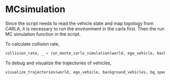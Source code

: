 # MCsimulation

Since the script needs to read the vehicle state and map topology from CARLA, it is necessary to run the environment in the carla first. Then the run MC simulation function in the script.

To calculate collision rate,
```python
collision_rate, _ = run_monte_carlo_simulation(world, ego_vehicle, background_vehicles, bg_speeds)
```

To debug and visualize the trajectories of vehicles,
```python
visualize_trajectories(world, ego_vehicle, background_vehicles, bg_speeds)
```
